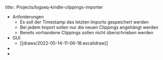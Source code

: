 title:: Projects/logseq-kindle-clippings-importer

- Anforderungen
	- Es soll der Timestamp des letzten Imports gespeichert werden
	- Bei jedem Import sollen nur die neuen Clippings angehängt werden
	- Bereits vorhandene Clippings sollen nicht überschrieben werden
- GUI
	- [[draws/2022-05-14-11-06-18.excalidraw]]
-
-